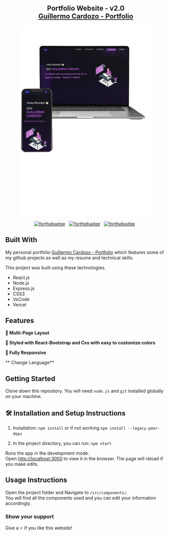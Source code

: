 <h2 align="center">
  Portfolio Website - v2.0<br/>
  <a href="https://guillermo-cardozo-portfolio.web.app/" target="_blank">Guillermo Cardozo - Portfolio</a>
</h2>
<div align="center">
  <img alt="Demo" src="./vistas.png" />
</div>

<center>

[![forthebadge](https://forthebadge.com/images/badges/built-with-love.svg)](https://forthebadge.com) &nbsp;
[![forthebadge](https://forthebadge.com/images/badges/made-with-javascript.svg)](https://forthebadge.com) &nbsp;
[![forthebadge](https://forthebadge.com/images/badges/open-source.svg)](https://forthebadge.com) &nbsp;

</center>

## Built With

My personal portfolio <a href="https://guillermo-cardozo-portfolio.web.app/" target="_blank">Guillermo Cardozo - Portfolio</a> which features some of my github projects as well as my resume and technical skills.<br/>

This project was built using these technologies.

- React.js
- Node.js
- Express.js
- CSS3
- VsCode
- Vercel

## Features

**📖 Multi-Page Layout**

**🎨 Styled with React-Bootstrap and Css with easy to customize colors**

**📱 Fully Responsive**

** Change Language**

## Getting Started

Clone down this repository. You will need `node.js` and `git` installed globally on your machine.

## 🛠 Installation and Setup Instructions

1. Installation: `npm install` or if not working `npm install --legacy-peer-deps`

2. In the project directory, you can run: `npm start`

Runs the app in the development mode.\
Open [http://localhost:3000](http://localhost:3000) to view it in the browser.
The page will reload if you make edits.

## Usage Instructions

Open the project folder and Navigate to `/src/components/`. <br/>
You will find all the components used and you can edit your information accordingly.

### Show your support

Give a ⭐ if you like this website!
